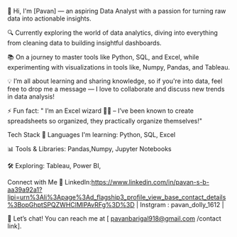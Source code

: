 👋 Hi, I'm [Pavan] — an aspiring Data Analyst with a passion for turning raw data into actionable insights.

🔍 Currently exploring the world of data analytics, diving into everything from cleaning data to building insightful dashboards.

📚 On a journey to master tools like Python, SQL, and Excel, while experimenting with visualizations in tools like, Numpy, Pandas, and Tableau.

💡 I’m all about learning and sharing knowledge, so if you're into data, feel free to drop me a message — I love to collaborate and discuss new trends in data analysis!

⚡ Fun fact: " I’m an Excel wizard 🧙‍♂️ – I’ve been known to create spreadsheets so organized, they practically organize themselves!"


Tech Stack
🔧 Languages I'm learning: Python, SQL, Excel

📊 Tools & Libraries: Pandas,Numpy, Jupyter Notebooks

🛠️ Exploring: Tableau, Power BI,

Connect with Me
🔗 LinkedIn:https://www.linkedin.com/in/pavan-s-b-aa39a92a1?lipi=urn%3Ali%3Apage%3Ad_flagship3_profile_view_base_contact_details%3BopGhptSPQZWHClMlPAvRFg%3D%3D | Instgram : pavan_dolly_1612 |

📩 Let’s chat! You can reach me at [ pavanbarigal918@gmail.com /contact link].
